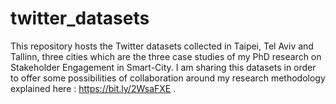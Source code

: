 # twitter_datasets
This repository hosts the Twitter datasets collected in Taipei, Tel Aviv and Tallinn, three cities which are the three case studies of my PhD research on Stakeholder Engagement in Smart-City.  I am sharing this datasets in order to offer some possibilities of collaboration around my research methodology explained here : https://bit.ly/2WsaFXE .
